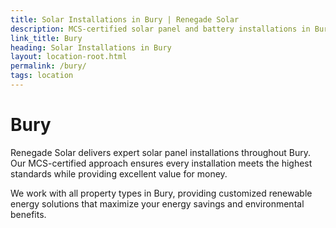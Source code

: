 ```yaml
---
title: Solar Installations in Bury | Renegade Solar
description: MCS-certified solar panel and battery installations in Bury. Professional electrical services with personal oversight and excellent customer reviews.
link_title: Bury
heading: Solar Installations in Bury
layout: location-root.html
permalink: /bury/
tags: location
---
```


# Bury

Renegade Solar delivers expert solar panel installations throughout Bury. Our MCS-certified approach ensures every installation meets the highest standards while providing excellent value for money.

We work with all property types in Bury, providing customized renewable energy solutions that maximize your energy savings and environmental benefits.